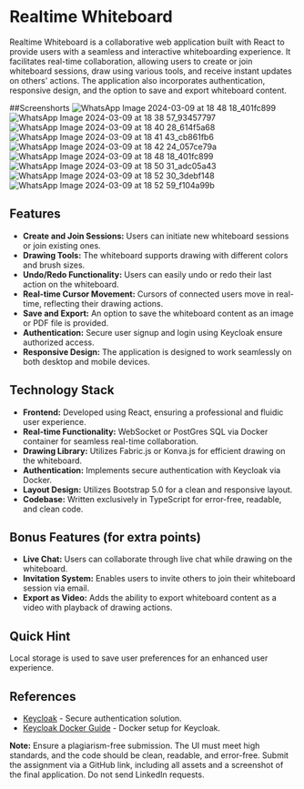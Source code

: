 # Realtime Whiteboard

Realtime Whiteboard is a collaborative web application built with React to provide users with a seamless and interactive whiteboarding experience. It facilitates real-time collaboration, allowing users to create or join whiteboard sessions, draw using various tools, and receive instant updates on others' actions. The application also incorporates authentication, responsive design, and the option to save and export whiteboard content.

##Screenshorts
![WhatsApp Image 2024-03-09 at 18 48 18_401fc899](https://github.com/mangesh123vispute/Realtime-whiteboard/assets/112755002/46ac2841-02ec-42e9-a93a-16cd55e1cb4a)
![WhatsApp Image 2024-03-09 at 18 38 57_93457797](https://github.com/mangesh123vispute/Realtime-whiteboard/assets/112755002/0a5b395d-2ccf-47be-8658-fe582ea8d44f)
![WhatsApp Image 2024-03-09 at 18 40 28_614f5a68](https://github.com/mangesh123vispute/Realtime-whiteboard/assets/112755002/486dc52d-0048-4284-ac7a-3e04d433a8f6)
![WhatsApp Image 2024-03-09 at 18 41 43_cb861fb6](https://github.com/mangesh123vispute/Realtime-whiteboard/assets/112755002/8a590d2f-9782-4792-9ef5-778fe4a8ede5)
![WhatsApp Image 2024-03-09 at 18 42 24_057ce79a](https://github.com/mangesh123vispute/Realtime-whiteboard/assets/112755002/9098264a-2dee-43f2-9fb7-f8bb53109f19)
![WhatsApp Image 2024-03-09 at 18 48 18_401fc899](https://github.com/mangesh123vispute/Realtime-whiteboard/assets/112755002/8576b003-0ab6-46e9-9286-4a9527b74aa4)
![WhatsApp Image 2024-03-09 at 18 50 31_adc05a43](https://github.com/mangesh123vispute/Realtime-whiteboard/assets/112755002/6de3788d-a2e9-49df-b701-765fce89de58)
![WhatsApp Image 2024-03-09 at 18 52 30_3debf148](https://github.com/mangesh123vispute/Realtime-whiteboard/assets/112755002/bf49e91a-caea-4801-b742-7c9b1d463975)
![WhatsApp Image 2024-03-09 at 18 52 59_f104a99b](https://github.com/mangesh123vispute/Realtime-whiteboard/assets/112755002/a052da8a-3b0a-4b3e-afaf-db9348b2b6ea)


## Features

- **Create and Join Sessions:** Users can initiate new whiteboard sessions or join existing ones.
- **Drawing Tools:** The whiteboard supports drawing with different colors and brush sizes.
- **Undo/Redo Functionality:** Users can easily undo or redo their last action on the whiteboard.
- **Real-time Cursor Movement:** Cursors of connected users move in real-time, reflecting their drawing actions.
- **Save and Export:** An option to save the whiteboard content as an image or PDF file is provided.
- **Authentication:** Secure user signup and login using Keycloak ensure authorized access.
- **Responsive Design:** The application is designed to work seamlessly on both desktop and mobile devices.

## Technology Stack

- **Frontend:** Developed using React, ensuring a professional and fluidic user experience.
- **Real-time Functionality:** WebSocket or PostGres SQL via Docker container for seamless real-time collaboration.
- **Drawing Library:** Utilizes Fabric.js or Konva.js for efficient drawing on the whiteboard.
- **Authentication:** Implements secure authentication with Keycloak via Docker.
- **Layout Design:** Utilizes Bootstrap 5.0 for a clean and responsive layout.
- **Codebase:** Written exclusively in TypeScript for error-free, readable, and clean code.

## Bonus Features (for extra points)

- **Live Chat:** Users can collaborate through live chat while drawing on the whiteboard.
- **Invitation System:** Enables users to invite others to join their whiteboard session via email.
- **Export as Video:** Adds the ability to export whiteboard content as a video with playback of drawing actions.

## Quick Hint

Local storage is used to save user preferences for an enhanced user experience.

## References

- [Keycloak](https://www.keycloak.org/) - Secure authentication solution.
- [Keycloak Docker Guide](https://www.keycloak.org/getting-started/getting-started-docker) - Docker setup for Keycloak.

**Note:** Ensure a plagiarism-free submission. The UI must meet high standards, and the code should be clean, readable, and error-free. Submit the assignment via a GitHub link, including all assets and a screenshot of the final application. Do not send LinkedIn requests.
